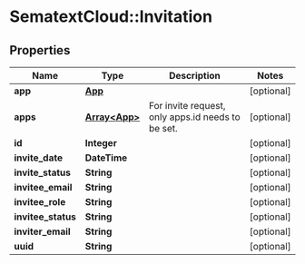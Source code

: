 # SematextCloud::Invitation

## Properties

| Name               | Type                           | Description                                       | Notes      |
| ------------------ | ------------------------------ | ------------------------------------------------- | ---------- |
| **app**            | [**App**](App.md)              |                                                   | [optional] |
| **apps**           | [**Array&lt;App&gt;**](App.md) | For invite request, only apps.id needs to be set. | [optional] |
| **id**             | **Integer**                    |                                                   | [optional] |
| **invite_date**    | **DateTime**                   |                                                   | [optional] |
| **invite_status**  | **String**                     |                                                   | [optional] |
| **invitee_email**  | **String**                     |                                                   | [optional] |
| **invitee_role**   | **String**                     |                                                   | [optional] |
| **invitee_status** | **String**                     |                                                   | [optional] |
| **inviter_email**  | **String**                     |                                                   | [optional] |
| **uuid**           | **String**                     |                                                   | [optional] |
